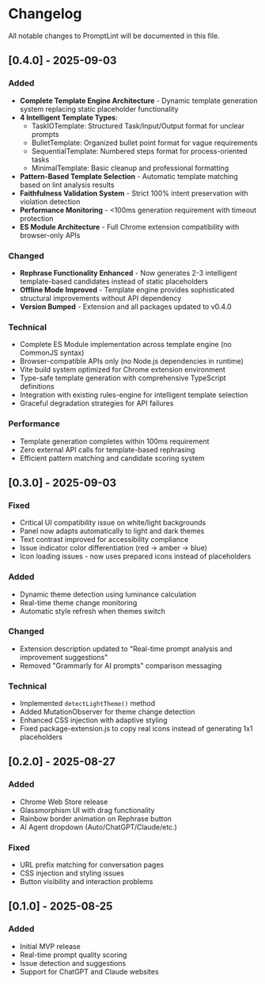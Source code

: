 # Changelog

All notable changes to PromptLint will be documented in this file.

## [0.4.0] - 2025-09-03

### Added
- **Complete Template Engine Architecture** - Dynamic template generation system replacing static placeholder functionality
- **4 Intelligent Template Types**:
  - TaskIOTemplate: Structured Task/Input/Output format for unclear prompts
  - BulletTemplate: Organized bullet point format for vague requirements  
  - SequentialTemplate: Numbered steps format for process-oriented tasks
  - MinimalTemplate: Basic cleanup and professional formatting
- **Pattern-Based Template Selection** - Automatic template matching based on lint analysis results
- **Faithfulness Validation System** - Strict 100% intent preservation with violation detection
- **Performance Monitoring** - <100ms generation requirement with timeout protection
- **ES Module Architecture** - Full Chrome extension compatibility with browser-only APIs

### Changed
- **Rephrase Functionality Enhanced** - Now generates 2-3 intelligent template-based candidates instead of static placeholders
- **Offline Mode Improved** - Template engine provides sophisticated structural improvements without API dependency
- **Version Bumped** - Extension and all packages updated to v0.4.0

### Technical
- Complete ES Module implementation across template engine (no CommonJS syntax)
- Browser-compatible APIs only (no Node.js dependencies in runtime)
- Vite build system optimized for Chrome extension environment
- Type-safe template generation with comprehensive TypeScript definitions
- Integration with existing rules-engine for intelligent template selection
- Graceful degradation strategies for API failures

### Performance
- Template generation completes within 100ms requirement
- Zero external API calls for template-based rephrasing
- Efficient pattern matching and candidate scoring system

## [0.3.0] - 2025-09-03

### Fixed
- Critical UI compatibility issue on white/light backgrounds  
- Panel now adapts automatically to light and dark themes
- Text contrast improved for accessibility compliance
- Issue indicator color differentiation (red → amber → blue)
- Icon loading issues - now uses prepared icons instead of placeholders

### Added  
- Dynamic theme detection using luminance calculation
- Real-time theme change monitoring  
- Automatic style refresh when themes switch

### Changed
- Extension description updated to "Real-time prompt analysis and improvement suggestions"
- Removed "Grammarly for AI prompts" comparison messaging

### Technical
- Implemented `detectLightTheme()` method
- Added MutationObserver for theme change detection
- Enhanced CSS injection with adaptive styling
- Fixed package-extension.js to copy real icons instead of generating 1x1 placeholders

## [0.2.0] - 2025-08-27
### Added
- Chrome Web Store release
- Glassmorphism UI with drag functionality
- Rainbow border animation on Rephrase button
- AI Agent dropdown (Auto/ChatGPT/Claude/etc.)

### Fixed
- URL prefix matching for conversation pages
- CSS injection and styling issues
- Button visibility and interaction problems

## [0.1.0] - 2025-08-25

### Added
- Initial MVP release
- Real-time prompt quality scoring
- Issue detection and suggestions
- Support for ChatGPT and Claude websites
